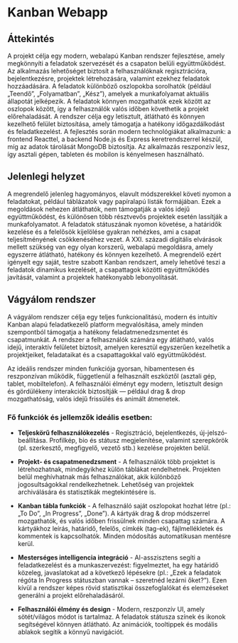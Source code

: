 # Kanban Webapp

## Áttekintés

A projekt célja egy modern, webalapú Kanban rendszer fejlesztése, amely megkönnyíti a feladatok szervezését és a csapaton belüli együttműködést. Az alkalmazás lehetőséget biztosít a felhasználóknak regisztrációra, bejelentkezésre, projektek létrehozására, valamint ezekhez feladatok hozzáadására. A feladatok különböző oszlopokba sorolhatók (például „Teendő”, „Folyamatban”, „Kész”), amelyek a munkafolyamat aktuális állapotát jelképezik. A feladatok könnyen mozgathatók ezek között az oszlopok között, így a felhasználók valós időben követhetik a projekt előrehaladását.
A rendszer célja egy letisztult, átlátható és könnyen kezelhető felület biztosítása, amely támogatja a hatékony időgazdálkodást és feladatkezelést. A fejlesztés során modern technológiákat alkalmazunk: a frontend Reacttel, a backend Node.js és Express keretrendszerrel készül, míg az adatok tárolását MongoDB biztosítja. Az alkalmazás reszponzív lesz, így asztali gépen, tableten és mobilon is kényelmesen használható.

## Jelenlegi helyzet

A megrendelő jelenleg hagyományos, elavult módszerekkel követi nyomon a feladatokat, például táblázatok vagy papíralapú listák formájában. Ezek a megoldások nehezen átláthatók, nem támogatják a valós idejű együttműködést, és különösen több résztvevős projektek esetén lassítják a munkafolyamatot. A feladatok státuszának nyomon követése, a határidők kezelése és a felelősök kijelölése gyakran nehézkes, ami a csapat teljesítményének csökkenéséhez vezet.
A XXI. századi digitális elvárások mellett szükség van egy olyan korszerű, webalapú megoldásra, amely egyszerre átlátható, hatékony és könnyen kezelhető. A megrendelő ezért igényelt egy saját, testre szabott Kanban rendszert, amely lehetővé teszi a feladatok dinamikus kezelését, a csapattagok közötti együttműködés javítását, valamint a projektek hatékonyabb lebonyolítását.

## Vágyálom rendszer

A vágyálom rendszer célja egy teljes funkcionalitású, modern és intuitív Kanban alapú feladatkezelő platform megvalósítása, amely minden szempontból támogatja a hatékony feladatmenedzsmentet és csapatmunkát. A rendszer a felhasználók számára egy átlátható, valós idejű, interaktív felületet biztosít, amelyen keresztül egyszerűen kezelhetik a projektjeiket, feladataikat és a csapattagokkal való együttműködést.

Az ideális rendszer minden funkciója gyorsan, hibamentesen és reszponzívan működik, függetlenül a felhasznált eszköztől (asztali gép, tablet, mobiltelefon).
A felhasználói élményt egy modern, letisztult design és gördülékeny interakciók biztosítják — például drag & drop mozgathatóság, valós idejű frissülés és animált átmenetek.

### Fő funkciók és jellemzők ideális esetben:

- **Teljeskörű felhasználókezelés** - Regisztráció, bejelentkezés, új-jelszó-beállítása. Profilkép, bio és státusz megjelenítése, valamint szerepkörök (pl. szerkesztő, megfigyelő, vezető stb.) kezelése projekten belül.

- **Projekt- és csapatmenedzsment** - A felhasználók több projektet is létrehozhatnak, mindegyikhez külön táblákat rendelhetnek. Projekten belül meghívhatnak más felhasználókat, akik különböző jogosultságokkal rendelkezhetnek. Lehetőség van projektek archiválására és statisztikák megtekintésére is.

- **Kanban tábla funkciók** - A felhasználó saját oszlopokat hozhat létre (pl.: „To Do”, „In Progress”, „Done”). A kártyák drag & drop módszerrel mozgathatók, és valós időben frissülnek minden csapattag számára. A kártyákhoz leírás, határidő, felelős, címkék (tag-ek), fájlmellékletek és kommentek is kapcsolhatók. Minden módosítás automatikusan mentésre kerül.

- **Mesterséges intelligencia integráció** - AI-asszisztens segíti a feladatkezelést és a munkaszervezést: figyelmeztet, ha egy határidő közeleg, javaslatokat ad a következő lépésekre (pl.: „Ezek a feladatok régóta In Progress státuszban vannak – szeretnéd lezárni őket?”). Ezen kívül a rendszer képes rövid statisztikai összefoglalókat és elemzéseket generálni a projekt előrehaladásáról.

- **Felhasználói élmény és design** - Modern, reszponzív UI, amely sötét/világos módot is tartalmaz. A feladatok státusza színek és ikonok segítségével könnyen átlátható. Az animációk, tooltippek és modális ablakok segítik a könnyű navigációt.